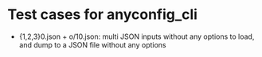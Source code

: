 # Test cases for anyconfig\_cli

- {1,2,3}0.json + o/10.json: multi JSON inputs without any options to load, and dump to a JSON file without any options
